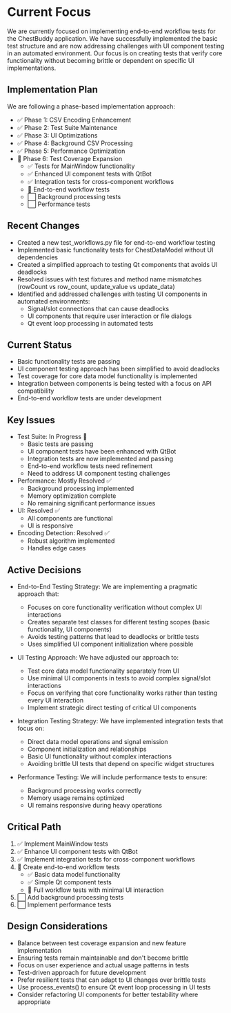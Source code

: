 # Current Focus

We are currently focused on implementing end-to-end workflow tests for the ChestBuddy application. We have successfully implemented the basic test structure and are now addressing challenges with UI component testing in an automated environment. Our focus is on creating tests that verify core functionality without becoming brittle or dependent on specific UI implementations.

## Implementation Plan

We are following a phase-based implementation approach:

- ✅ Phase 1: CSV Encoding Enhancement
- ✅ Phase 2: Test Suite Maintenance
- ✅ Phase 3: UI Optimizations
- ✅ Phase 4: Background CSV Processing
- ✅ Phase 5: Performance Optimization
- 🔄 Phase 6: Test Coverage Expansion
  - ✅ Tests for MainWindow functionality
  - ✅ Enhanced UI component tests with QtBot
  - ✅ Integration tests for cross-component workflows
  - 🔄 End-to-end workflow tests
  - ⬜ Background processing tests
  - ⬜ Performance tests

## Recent Changes

- Created a new test_workflows.py file for end-to-end workflow testing
- Implemented basic functionality tests for ChestDataModel without UI dependencies
- Created a simplified approach to testing Qt components that avoids UI deadlocks
- Resolved issues with test fixtures and method name mismatches (rowCount vs row_count, update_value vs update_data)
- Identified and addressed challenges with testing UI components in automated environments:
  - Signal/slot connections that can cause deadlocks
  - UI components that require user interaction or file dialogs
  - Qt event loop processing in automated tests

## Current Status

- Basic functionality tests are passing
- UI component testing approach has been simplified to avoid deadlocks
- Test coverage for core data model functionality is implemented
- Integration between components is being tested with a focus on API compatibility
- End-to-end workflow tests are under development

## Key Issues

- Test Suite: In Progress 🔄
  - Basic tests are passing
  - UI component tests have been enhanced with QtBot
  - Integration tests are now implemented and passing
  - End-to-end workflow tests need refinement
  - Need to address UI component testing challenges
- Performance: Mostly Resolved ✅
  - Background processing implemented
  - Memory optimization complete
  - No remaining significant performance issues
- UI: Resolved ✅
  - All components are functional
  - UI is responsive
- Encoding Detection: Resolved ✅
  - Robust algorithm implemented
  - Handles edge cases

## Active Decisions

- End-to-End Testing Strategy: We are implementing a pragmatic approach that:
  - Focuses on core functionality verification without complex UI interactions
  - Creates separate test classes for different testing scopes (basic functionality, UI components)
  - Avoids testing patterns that lead to deadlocks or brittle tests
  - Uses simplified UI component initialization where possible

- UI Testing Approach: We have adjusted our approach to:
  - Test core data model functionality separately from UI
  - Use minimal UI components in tests to avoid complex signal/slot interactions
  - Focus on verifying that core functionality works rather than testing every UI interaction
  - Implement strategic direct testing of critical UI components

- Integration Testing Strategy: We have implemented integration tests that focus on:
  - Direct data model operations and signal emission
  - Component initialization and relationships
  - Basic UI functionality without complex interactions
  - Avoiding brittle UI tests that depend on specific widget structures

- Performance Testing: We will include performance tests to ensure:
  - Background processing works correctly
  - Memory usage remains optimized
  - UI remains responsive during heavy operations

## Critical Path

1. ✅ Implement MainWindow tests
2. ✅ Enhance UI component tests with QtBot
3. ✅ Implement integration tests for cross-component workflows
4. 🔄 Create end-to-end workflow tests
   - ✅ Basic data model functionality
   - ✅ Simple Qt component tests
   - 🔄 Full workflow tests with minimal UI interaction
5. ⬜ Add background processing tests
6. ⬜ Implement performance tests

## Design Considerations

- Balance between test coverage expansion and new feature implementation
- Ensuring tests remain maintainable and don't become brittle
- Focus on user experience and actual usage patterns in tests
- Test-driven approach for future development
- Prefer resilient tests that can adapt to UI changes over brittle tests
- Use process_events() to ensure Qt event loop processing in UI tests
- Consider refactoring UI components for better testability where appropriate 